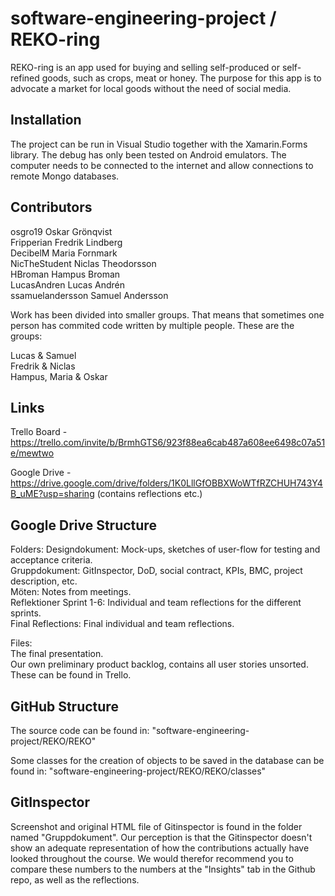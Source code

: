 # software-engineering-project / REKO-ring

REKO-ring is an app used for buying and selling self-produced or self-refined goods, such as crops, meat or honey. The purpose for this app is to advocate a market for local goods without the need of social media.

## Installation

The project can be run in Visual Studio together with the Xamarin.Forms library. The debug has only been tested on Android emulators. The computer needs to be connected to the internet and allow connections to remote Mongo databases.

## Contributors

osgro19             Oskar Grönqvist  
Fripperian          Fredrik Lindberg  
DecibelM            Maria Fornmark  
NicTheStudent       Niclas Theodorsson  
HBroman             Hampus Broman  
LucasAndren         Lucas Andrén  
ssamuelandersson    Samuel Andersson  

Work has been divided into smaller groups. That means that sometimes one person has commited code written by multiple people. These are the groups:  

Lucas & Samuel  
Fredrik & Niclas  
Hampus, Maria & Oskar

## Links

Trello Board - https://trello.com/invite/b/BrmhGTS6/923f88ea6cab487a608ee6498c07a51e/mewtwo

Google Drive - https://drive.google.com/drive/folders/1K0LllGfOBBXWoWTfRZCHUH743Y4B_uME?usp=sharing (contains reflections etc.)

## Google Drive Structure

Folders:
  Designdokument: Mock-ups, sketches of user-flow for testing and acceptance criteria.  
  Gruppdokument: GitInspector, DoD, social contract, KPIs, BMC, project description, etc.  
  Möten: Notes from meetings.  
  Reflektioner Sprint 1-6: Individual and team reflections for the different sprints.  
  Final Reflections: Final individual and team reflections.  


Files:  
  The final presentation.  
  Our own preliminary product backlog, contains all user stories unsorted. These can be found in Trello.

## GitHub Structure

The source code can be found in:
"software-engineering-project/REKO/REKO"

Some classes for the creation of objects to be saved in the database can be found in:
"software-engineering-project/REKO/REKO/classes"

## GitInspector

Screenshot and original HTML file of Gitinspector is found in the folder named "Gruppdokument". Our perception is that the Gitinspector doesn't show an adequate representation of how the contributions actually have looked throughout the course. We would therefor recommend you to compare these numbers to the numbers at the "Insights" tab in the Github repo, as well as the reflections.















